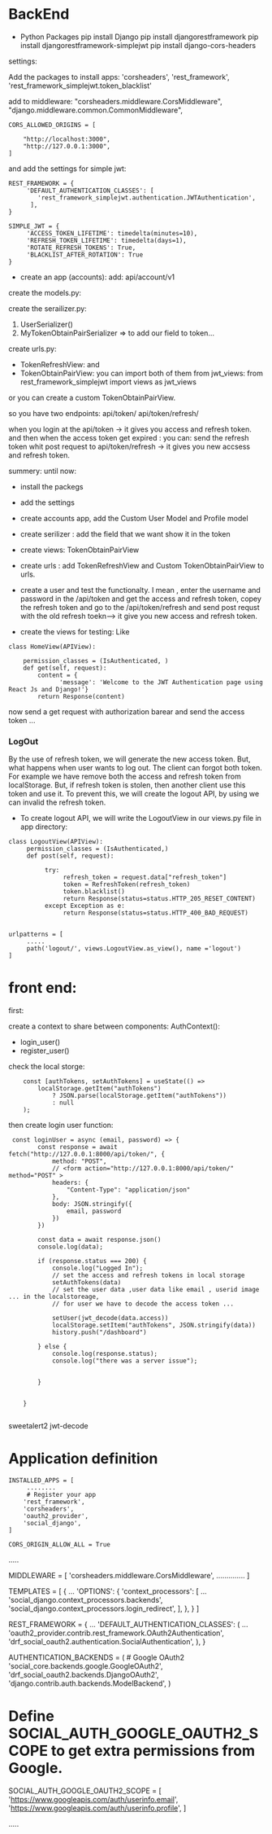 # BackEnd

- Python Packages
pip install Django
pip install djangorestframework
pip install djangorestframework-simplejwt
pip install django-cors-headers

settings:

Add the packages to install apps:
    'corsheaders',
    'rest_framework',
    'rest_framework_simplejwt.token_blacklist'


add to middleware:
"corsheaders.middleware.CorsMiddleware",
"django.middleware.common.CommonMiddleware",
```
CORS_ALLOWED_ORIGINS = [
 
    "http://localhost:3000",
    "http://127.0.0.1:3000",
]
```
and add the settings for simple jwt:
```
REST_FRAMEWORK = {
     'DEFAULT_AUTHENTICATION_CLASSES': [
        'rest_framework_simplejwt.authentication.JWTAuthentication',
      ],
}

SIMPLE_JWT = {
     'ACCESS_TOKEN_LIFETIME': timedelta(minutes=10),
     'REFRESH_TOKEN_LIFETIME': timedelta(days=1),
     'ROTATE_REFRESH_TOKENS': True,
     'BLACKLIST_AFTER_ROTATION': True
}
```


- create an app (accounts):
add: api/account/v1


create the models.py:

create the serailizer.py:
1. UserSerializer()
2. MyTokenObtainPairSerializer => to add our field to token...

create urls.py:


- TokenRefreshView:
and 
- TokenObtainPairView:
you can import both of them from jwt_views: 
from rest_framework_simplejwt import views as jwt_views

or you can create a custom TokenObtainPairView.

so you have two endpoints:
api/token/
api/token/refresh/

when you login at the api/token -> it gives you access and refresh token.
and then when the access token get expired : 
you can: send the refresh token whit post request to api/token/refresh  -> it gives you new accsess and refresh token.

summery:
until now:
- install the packegs
- add the settings
- create accounts app, add the Custom User Model and Profile model
- create serilizer : add the field that we want show it in the token
- create views: TokenObtainPairView 
- create urls : add TokenRefreshView and Custom TokenObtainPairView to urls.
- create a user and test the functionalty. I mean , enter the username and password in the /api/token
    and get the access and refresh token, copey the refresh token and go to the /api/token/refresh
    and send post requst with the old refresh toekn--> it give you new access and refresh token.

- create the views for testing: Like
```
class HomeView(APIView):
     
    permission_classes = (IsAuthenticated, )
    def get(self, request):
        content = {
              'message': 'Welcome to the JWT Authentication page using React Js and Django!'}
        return Response(content) 
```
now send a get request with authorization barear and send the access token ...

### LogOut

By the use of refresh token, we will generate the new access token. But, what happens when user wants to log out.
The client can forgot both token. For example we have remove both the access and refresh token from localStorage. But, if refresh token is stolen, then another client use this token and use it. To prevent this, we will create the logout API, by using we can invalid the refresh token.

- To create logout API, we will write the LogoutView in our views.py file in app directory:
```
class LogoutView(APIView):
     permission_classes = (IsAuthenticated,)
     def post(self, request):
          
          try:
               refresh_token = request.data["refresh_token"]
               token = RefreshToken(refresh_token)
               token.blacklist()
               return Response(status=status.HTTP_205_RESET_CONTENT)
          except Exception as e:
               return Response(status=status.HTTP_400_BAD_REQUEST)


urlpatterns = [
     .....
     path('logout/', views.LogoutView.as_view(), name ='logout')
]
```


# front end:

first:

create a context to share between components:
AuthContext():
- login_user()
- register_user()

check the local storge:
```
    const [authTokens, setAuthTokens] = useState(() =>
        localStorage.getItem("authTokens")
            ? JSON.parse(localStorage.getItem("authTokens"))
            : null
    );

```
then create login user function:

```
 const loginUser = async (email, password) => {
        const response = await fetch("http://127.0.0.1:8000/api/token/", {
            method: "POST",
            // <form action="http://127.0.0.1:8000/api/token/" method="POST" >
            headers: {
                "Content-Type": "application/json"
            },
            body: JSON.stringify({
                email, password
            })
        })

        const data = await response.json()
        console.log(data);

        if (response.status === 200) {
            console.log("Logged In");
            // set the access and refresh tokens in local storage
            setAuthTokens(data)
            // set the user data ,user data like email , userid image ... in the localstoreage,
            // for user we have to decode the access token ...
            
            setUser(jwt_decode(data.access))
            localStorage.setItem("authTokens", JSON.stringify(data))
            history.push("/dashboard")

        } else {
            console.log(response.status);
            console.log("there was a server issue");
            
            
        }


    }


```

sweetalert2
jwt-decode




# Application definition
```
INSTALLED_APPS = [
     ........
     # Register your app
    'rest_framework',
    'corsheaders',
    'oauth2_provider',
    'social_django',
]
```
```
CORS_ORIGIN_ALLOW_ALL = True
```
.....

MIDDLEWARE = [
    'corsheaders.middleware.CorsMiddleware',
    ..............
]

TEMPLATES = [
    {
        ...
        'OPTIONS': {
            'context_processors': [
                ...
                'social_django.context_processors.backends',
                'social_django.context_processors.login_redirect',
            ],
        },
    }
]


REST_FRAMEWORK = {
    ...
    'DEFAULT_AUTHENTICATION_CLASSES': (
        ...
        'oauth2_provider.contrib.rest_framework.OAuth2Authentication',
        'drf_social_oauth2.authentication.SocialAuthentication',
    ),
}

AUTHENTICATION_BACKENDS = (
    # Google OAuth2
   'social_core.backends.google.GoogleOAuth2',
   'drf_social_oauth2.backends.DjangoOAuth2',
   'django.contrib.auth.backends.ModelBackend',
)


# Define SOCIAL_AUTH_GOOGLE_OAUTH2_SCOPE to get extra permissions from Google.
SOCIAL_AUTH_GOOGLE_OAUTH2_SCOPE = [
    'https://www.googleapis.com/auth/userinfo.email',
    'https://www.googleapis.com/auth/userinfo.profile',
]

.....